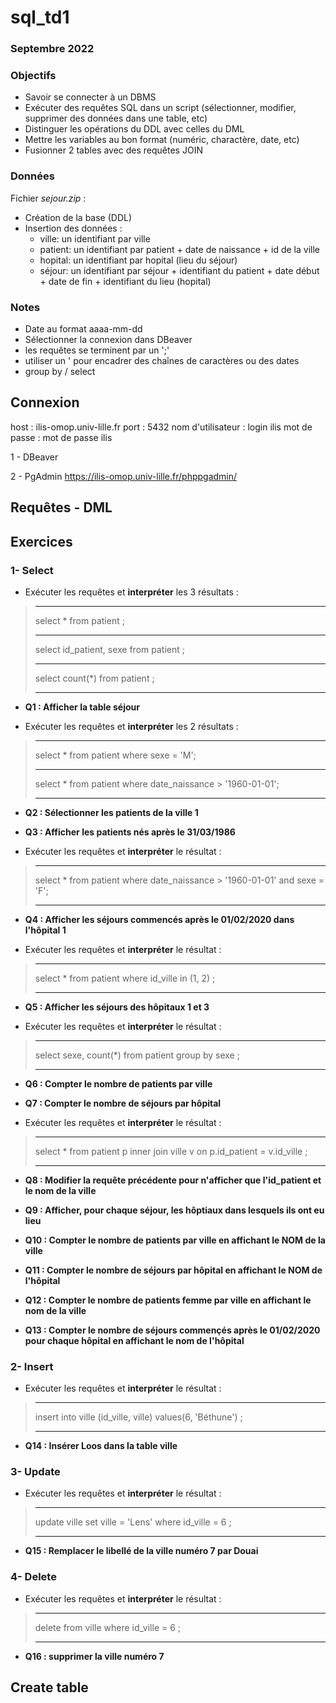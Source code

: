# sql_td1

### Septembre 2022

### Objectifs
- Savoir se connecter à un DBMS
- Exécuter des requêtes SQL dans un script (sélectionner, modifier, supprimer des données dans une table, etc)
- Distinguer les opérations du DDL avec celles du DML
- Mettre les variables au bon format (numéric, charactère, date, etc)
- Fusionner 2 tables avec des requêtes JOIN

### Données

Fichier *sejour.zip* :
- Création de la base (DDL)
- Insertion des données :
    - ville: un identifiant par ville
    - patient: un identifiant par patient + date de naissance + id de la ville
    - hopital: un identifiant par hopital (lieu du séjour)
    - séjour: un identifiant par séjour + identifiant du patient + date début + date de fin + identifiant du lieu (hopital)


### Notes

- Date au format aaaa-mm-dd
- Sélectionner la connexion dans DBeaver
- les requêtes se terminent par un ';' 
- utiliser un ' pour encadrer des chaînes de caractères ou des dates 
- group by / select

## Connexion

host : ilis-omop.univ-lille.fr
port : 5432
nom d'utilisateur : login ilis
mot de passe : mot de passe ilis

1 - DBeaver

2 - PgAdmin
https://ilis-omop.univ-lille.fr/phppgadmin/

## Requêtes - DML


## Exercices

### 1- Select

- Exécuter les requêtes et **interpréter** les 3 résultats :

> __________
> select * from patient ;
> ____
> select id_patient, sexe 
> from patient ;
> _____
> select count(*) from patient ;
> _____

- **Q1 : Afficher la table séjour**

- Exécuter les requêtes et **interpréter** les 2 résultats :

> __________
> select *
> from patient 
> where sexe = 'M';
> ____
> select *
> from patient
> where date_naissance > '1960-01-01';
> _____

- **Q2 : Sélectionner les patients de la ville 1**

- **Q3 : Afficher les patients nés après le 31/03/1986**

- Exécuter les requêtes et **interpréter** le résultat :

> __________
> select *
> from patient 
> where date_naissance > '1960-01-01'
> and sexe = 'F';
> ____

- **Q4 : Afficher les séjours commencés après le 01/02/2020 dans l'hôpital 1**

- Exécuter les requêtes et **interpréter** le résultat :

> __________
> select *
> from patient 
> where id_ville in (1, 2) ;
> ____

- **Q5 : Afficher les séjours des hôpitaux 1 et 3**

- Exécuter les requêtes et **interpréter** le résultat :

> __________
> select sexe, count(*)
> from patient 
> group by sexe ;
> ____

- **Q6 : Compter le nombre de patients par ville**

- **Q7 : Compter le nombre de séjours par hôpital**


- Exécuter les requêtes et **interpréter** le résultat :

> __________
> select *
> from patient p inner join ville v 
> on p.id_patient = v.id_ville ;
> ____

- **Q8 : Modifier la requête précédente pour n'afficher que l'id_patient et le nom de la ville**

- **Q9 : Afficher, pour chaque séjour, les hôptiaux dans lesquels ils ont eu lieu**

- **Q10 : Compter le nombre de patients par ville en affichant le NOM de la ville**

- **Q11 : Compter le nombre de séjours par hôpital en affichant le NOM de l'hôpital**

- **Q12 : Compter le nombre de patients femme par ville en affichant le nom de la ville**

- **Q13 : Compter le nombre de séjours commençés après le 01/02/2020 pour chaque hôpital en affichant le nom de l'hôpital**

### 2- Insert


- Exécuter les requêtes et **interpréter** le résultat :

> __________
> insert into ville (id_ville, ville)
> values(6, 'Béthune') ;
> ____

- **Q14 : Insérer Loos dans la table ville**

### 3- Update

- Exécuter les requêtes et **interpréter** le résultat :

> __________
> update ville set ville = 'Lens' 
> where id_ville = 6 ;
> ____

- **Q15 : Remplacer le libellé de la ville numéro 7 par Douai**


### 4- Delete

- Exécuter les requêtes et **interpréter** le résultat :

> __________
> delete from ville 
> where id_ville = 6 ;
> ____

- **Q16 : supprimer la ville numéro 7**


## Create table
